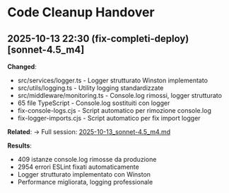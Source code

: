# Code Cleanup Handover

## 2025-10-13 22:30 (fix-completi-deploy) [sonnet-4.5_m4]

**Changed**:
- src/services/logger.ts - Logger strutturato Winston implementato
- src/utils/logging.ts - Utility logging standardizzate
- src/middleware/monitoring.ts - Console.log rimossi, logger strutturato
- 65 file TypeScript - Console.log sostituiti con logger
- fix-console-logs.cjs - Script automatico per rimozione console.log
- fix-logger-imports.cjs - Script automatico per fix import logger

**Related**:
→ Full session: [2025-10-13_sonnet-4.5_m4.md](#session-diary)

**Results**:
- 409 istanze console.log rimosse da produzione
- 2954 errori ESLint fixati automaticamente
- Logger strutturato implementato con Winston
- Performance migliorata, logging professionale
